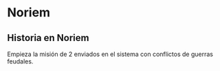 # Noriem

## Historia en Noriem

Empieza la misión de 2 enviados en el sistema con conflictos de guerras feudales.